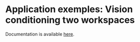# Application exemples: Vision conditioning two workspaces

Documentation is available [here](https://www.docs.niryo.com/applications/ned/examples/vision_conditioning_two_workspaces).